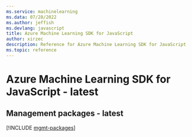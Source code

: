 ```yaml
---
ms.service: machinelearning
ms.data: 07/28/2022
ms.author: jeffish
ms.devlang: javascript
title: Azure Machine Learning SDK for JavaScript
author: xirzec
description: Reference for Azure Machine Learning SDK for JavaScript
ms.topic: reference
---
```

# Azure Machine Learning SDK for JavaScript - latest

## Management packages - latest
[!INCLUDE [mgmt-packages](machine-learning-mgmt-index.md)]